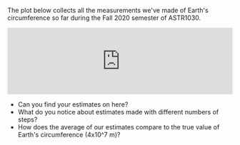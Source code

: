 The plot below collects all the measurements we've made of Earth's circumference so far during the Fall 2020 semester of ASTR1030. 

<iframe width=100% seamless frameborder="0" scrolling="no" src="https://docs.google.com/spreadsheets/d/e/2PACX-1vR-BaLSH3QqQ6ufeyf45uN9_aK7QCF_SQPJqs8iYPaJrwpielIlCXp0ZQEV0XzEzEDh_TCwSaugaVnr/pubchart?oid=815523670&amp;format=interactive"></iframe>

- Can you find your estimates on here? 
- What do you notice about estimates made with different numbers of steps? 
- How does the average of our estimates compare to the true value of Earth's circumference (4x10^7 m)?
